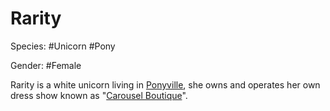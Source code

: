 # Rarity

Species: #Unicorn #Pony

Gender: #Female

Rarity is a white unicorn living in [Ponyville](../../places/ponyville.md), she owns and operates her own dress show known as "[Carousel Boutique](../../places/carousel-boutique.md)".
